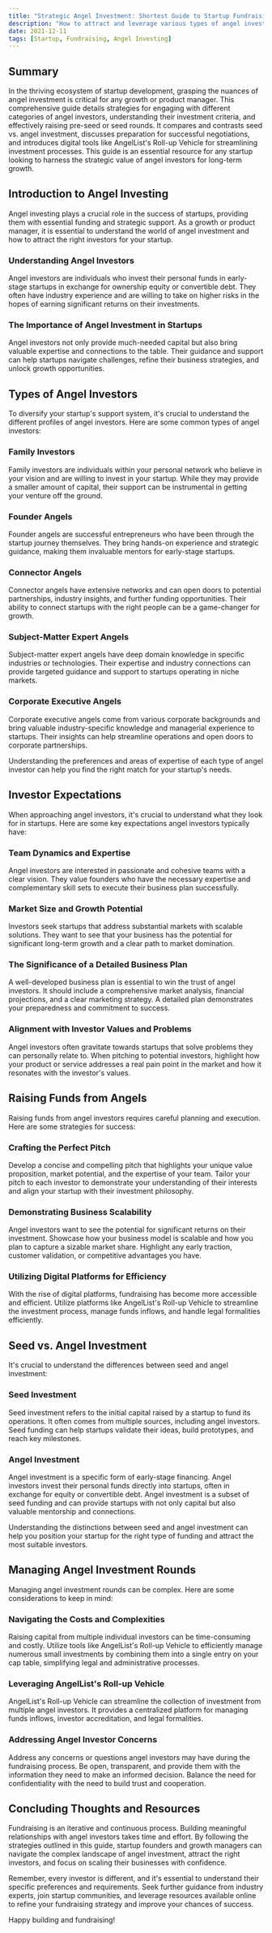 ```yaml
---
title: "Strategic Angel Investment: Shortest Guide to Startup Fundraising"
description: "How to attract and leverage various types of angel investors for startup success?"
date: 2021-12-11
tags: [Startup, Fundraising, Angel Investing]
---
```



## Summary
In the thriving ecosystem of startup development, grasping the nuances of angel investment is critical for any growth or product manager. This comprehensive guide details strategies for engaging with different categories of angel investors, understanding their investment criteria, and effectively raising pre-seed or seed rounds. It compares and contrasts seed vs. angel investment, discusses preparation for successful negotiations, and introduces digital tools like AngelList's Roll-up Vehicle for streamlining investment processes. This guide is an essential resource for any startup looking to harness the strategic value of angel investors for long-term growth.

## Introduction to Angel Investing
Angel investing plays a crucial role in the success of startups, providing them with essential funding and strategic support. As a growth or product manager, it is essential to understand the world of angel investment and how to attract the right investors for your startup.

### Understanding Angel Investors
Angel investors are individuals who invest their personal funds in early-stage startups in exchange for ownership equity or convertible debt. They often have industry experience and are willing to take on higher risks in the hopes of earning significant returns on their investments.

### The Importance of Angel Investment in Startups
Angel investors not only provide much-needed capital but also bring valuable expertise and connections to the table. Their guidance and support can help startups navigate challenges, refine their business strategies, and unlock growth opportunities.

## Types of Angel Investors
To diversify your startup's support system, it's crucial to understand the different profiles of angel investors. Here are some common types of angel investors:

### Family Investors
Family investors are individuals within your personal network who believe in your vision and are willing to invest in your startup. While they may provide a smaller amount of capital, their support can be instrumental in getting your venture off the ground.

### Founder Angels
Founder angels are successful entrepreneurs who have been through the startup journey themselves. They bring hands-on experience and strategic guidance, making them invaluable mentors for early-stage startups.

### Connector Angels
Connector angels have extensive networks and can open doors to potential partnerships, industry insights, and further funding opportunities. Their ability to connect startups with the right people can be a game-changer for growth.

### Subject-Matter Expert Angels
Subject-matter expert angels have deep domain knowledge in specific industries or technologies. Their expertise and industry connections can provide targeted guidance and support to startups operating in niche markets.

### Corporate Executive Angels
Corporate executive angels come from various corporate backgrounds and bring valuable industry-specific knowledge and managerial experience to startups. Their insights can help streamline operations and open doors to corporate partnerships.

Understanding the preferences and areas of expertise of each type of angel investor can help you find the right match for your startup's needs.

## Investor Expectations
When approaching angel investors, it's crucial to understand what they look for in startups. Here are some key expectations angel investors typically have:

### Team Dynamics and Expertise
Angel investors are interested in passionate and cohesive teams with a clear vision. They value founders who have the necessary expertise and complementary skill sets to execute their business plan successfully.

### Market Size and Growth Potential
Investors seek startups that address substantial markets with scalable solutions. They want to see that your business has the potential for significant long-term growth and a clear path to market domination.

### The Significance of a Detailed Business Plan
A well-developed business plan is essential to win the trust of angel investors. It should include a comprehensive market analysis, financial projections, and a clear marketing strategy. A detailed plan demonstrates your preparedness and commitment to success.

### Alignment with Investor Values and Problems
Angel investors often gravitate towards startups that solve problems they can personally relate to. When pitching to potential investors, highlight how your product or service addresses a real pain point in the market and how it resonates with the investor's values.

## Raising Funds from Angels
Raising funds from angel investors requires careful planning and execution. Here are some strategies for success:

### Crafting the Perfect Pitch
Develop a concise and compelling pitch that highlights your unique value proposition, market potential, and the expertise of your team. Tailor your pitch to each investor to demonstrate your understanding of their interests and align your startup with their investment philosophy.

### Demonstrating Business Scalability
Angel investors want to see the potential for significant returns on their investment. Showcase how your business model is scalable and how you plan to capture a sizable market share. Highlight any early traction, customer validation, or competitive advantages you have.

### Utilizing Digital Platforms for Efficiency
With the rise of digital platforms, fundraising has become more accessible and efficient. Utilize platforms like AngelList's Roll-up Vehicle to streamline the investment process, manage funds inflows, and handle legal formalities efficiently.

## Seed vs. Angel Investment
It's crucial to understand the differences between seed and angel investment:

### Seed Investment
Seed investment refers to the initial capital raised by a startup to fund its operations. It often comes from multiple sources, including angel investors. Seed funding can help startups validate their ideas, build prototypes, and reach key milestones.

### Angel Investment
Angel investment is a specific form of early-stage financing. Angel investors invest their personal funds directly into startups, often in exchange for equity or convertible debt. Angel investment is a subset of seed funding and can provide startups with not only capital but also valuable mentorship and connections.

Understanding the distinctions between seed and angel investment can help you position your startup for the right type of funding and attract the most suitable investors.

## Managing Angel Investment Rounds
Managing angel investment rounds can be complex. Here are some considerations to keep in mind:

### Navigating the Costs and Complexities
Raising capital from multiple individual investors can be time-consuming and costly. Utilize tools like AngelList's Roll-up Vehicle to efficiently manage numerous small investments by combining them into a single entry on your cap table, simplifying legal and administrative processes.

### Leveraging AngelList's Roll-up Vehicle
AngelList's Roll-up Vehicle can streamline the collection of investment from multiple angel investors. It provides a centralized platform for managing funds inflows, investor accreditation, and legal formalities.

### Addressing Angel Investor Concerns
Address any concerns or questions angel investors may have during the fundraising process. Be open, transparent, and provide them with the information they need to make an informed decision. Balance the need for confidentiality with the need to build trust and cooperation.

## Concluding Thoughts and Resources
Fundraising is an iterative and continuous process. Building meaningful relationships with angel investors takes time and effort. By following the strategies outlined in this guide, startup founders and growth managers can navigate the complex landscape of angel investment, attract the right investors, and focus on scaling their businesses with confidence.

Remember, every investor is different, and it's essential to understand their specific preferences and requirements. Seek further guidance from industry experts, join startup communities, and leverage resources available online to refine your fundraising strategy and improve your chances of success.

Happy building and fundraising!
